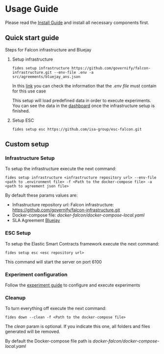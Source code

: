 # Usage Guide
Please read the [Install Guide](install.md) and install all necessary components first.
## Quick start guide
Steps for Falcon infrastructure and Bluejay
1. Setup infrastructure
    ```
    fides setup infrastructure https://github.com/governify/falcon-infrastructure.git --env-file .env -a src/agreements/bluejay_ans.json
    ```
    In this [link](example.envfile) you can check the information that the *.env file* must contain for this use case

    This setup will load predefined data in order to execute experiments. You can see the data in the [dashboard](http://localhost:5600/dashboard/script/dashboardLoader.js?dashboardURL=http://localhost:5300/api/v4/dashboards/bluejay_ans/group-by-service) once the infrastructure setup is finished.
1. Setup ESC
    ```
    fides setup esc https://github.com/isa-group/esc-falcon.git
    ```
## Custom setup
### Infrastructure Setup
To setup the infrastructure execute the next command:
```
fides setup infrastructure <infrastructure repository url> --env-file <path to .environment file> -f <Path to the docker-compose file> -a <path to agreement json file>
```
By default these params values are:
- Infrastructure repository url: Falcon infrastructure: https://github.com/governify/falcon-infrastructure.git
- Docker-compose file: *docker-falcon/docker-compose-local.yaml*
- SLA Agreement [Bluejay](../src/agreements/bluejay_ans.json)

### ESC Setup
To setup the Elastic Smart Contracts framework execute the next command:
```
fides setup esc <esc repository url>
```
This command will start the server on port 6100

### Experiment configuration
Follow the [experiment guide](experiments.md) to configure and execute experiments

### Cleanup
To turn everything off execute the next command:
```
fides down --clean -f <Path to the docker-compose file>
```
The *clean* param is optional. If you indicate this one, all folders and files generated will be removed.

By default the Docker-compose file path is *docker-falcon/docker-compose-local.yaml*

